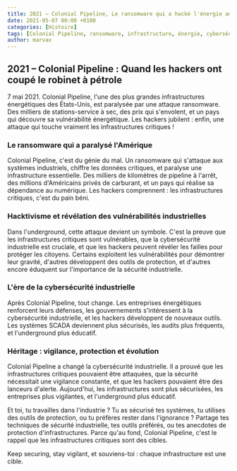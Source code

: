 ```yaml
---
title: 2021 – Colonial Pipeline, Le ransomware qui a hacké l'énergie américaine
date: 2021-05-07 00:00 +0100
categories: [Histoire]
tags: [Colonial Pipeline, ransomware, infrastructure, énergie, cybersécurité, hacktivisme, underground]
author: marvax
---
```


## 2021 – Colonial Pipeline : Quand les hackers ont coupé le robinet à pétrole

7 mai 2021. Colonial Pipeline, l'une des plus grandes infrastructures énergétiques des États-Unis, est paralysée par une attaque ransomware. Des milliers de stations-service à sec, des prix qui s'envolent, et un pays qui découvre sa vulnérabilité énergétique. Les hackers jubilent : enfin, une attaque qui touche vraiment les infrastructures critiques !

### Le ransomware qui a paralysé l'Amérique

Colonial Pipeline, c'est du génie du mal. Un ransomware qui s'attaque aux systèmes industriels, chiffre les données critiques, et paralyse une infrastructure essentielle. Des milliers de kilomètres de pipeline à l'arrêt, des millions d'Américains privés de carburant, et un pays qui réalise sa dépendance au numérique. Les hackers comprennent : les infrastructures critiques, c'est du pain béni.

### Hacktivisme et révélation des vulnérabilités industrielles

Dans l'underground, cette attaque devient un symbole. C'est la preuve que les infrastructures critiques sont vulnérables, que la cybersécurité industrielle est cruciale, et que les hackers peuvent révéler les failles pour protéger les citoyens. Certains exploitent les vulnérabilités pour démontrer leur gravité, d'autres développent des outils de protection, et d'autres encore éduquent sur l'importance de la sécurité industrielle.

### L'ère de la cybersécurité industrielle

Après Colonial Pipeline, tout change. Les entreprises énergétiques renforcent leurs défenses, les gouvernements s'intéressent à la cybersécurité industrielle, et les hackers développent de nouveaux outils. Les systèmes SCADA deviennent plus sécurisés, les audits plus fréquents, et l'underground plus éducatif.

### Héritage : vigilance, protection et évolution

Colonial Pipeline a changé la cybersécurité industrielle. Il a prouvé que les infrastructures critiques pouvaient être attaquées, que la sécurité nécessitait une vigilance constante, et que les hackers pouvaient être des lanceurs d'alerte. Aujourd'hui, les infrastructures sont plus sécurisées, les entreprises plus vigilantes, et l'underground plus éducatif.

Et toi, tu travailles dans l'industrie ? Tu as sécurisé tes systèmes, tu utilises des outils de protection, ou tu préfères rester dans l'ignorance ? Partage tes techniques de sécurité industrielle, tes outils préférés, ou tes anecdotes de protection d'infrastructures. Parce qu'au fond, Colonial Pipeline, c'est le rappel que les infrastructures critiques sont des cibles.

Keep securing, stay vigilant, et souviens-toi : chaque infrastructure est une cible.
